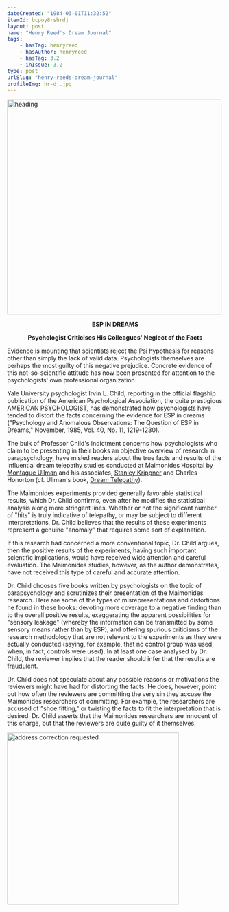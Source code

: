 ```yaml
---
dateCreated: "1984-03-01T11:32:52"
itemId: bcpoy8rshrdj
layout: post
name: "Henry Reed's Dream Journal"
tags:
    - hasTag: henryreed
    - hasAuthor: henryreed
    - hasTag: 3.2
    - inIssue: 3.2
type: post
urlSlug: "henry-reeds-dream-journal"
profileImg: hr-dj.jpg
---
```


<img src="../images/hr-dj.jpg" width="500" height="auto" alt="heading"/>

<p style="text-align: center;"><strong>ESP IN DREAMS</strong></p>
<p style="text-align: center;"><strong>Psychologist Criticises His Colleagues'
Neglect of the Facts</strong></p>

Evidence is mounting that scientists reject the Psi hypothesis for reasons other than simply the lack of valid data. Psychologists themselves are perhaps the most guilty of this negative prejudice. Concrete evidence of this not-so-scientific attitude has now been presented for attention to the psychologists' own professional organization.

Yale University psychologist Irvin L. Child, reporting in the official flagship publication of the American Psychological Association, the quite prestigious AMERICAN PSYCHOLOGIST, has demonstrated how psychologists have tended to distort the facts concerning the evidence for ESP in dreams ("Psychology and Anomalous Observations: The Question of ESP in Dreams," November, 1985, Vol. 40, No. 11, 1219-1230).

The bulk of Professor Child's indictment concerns how psychologists who claim to be presenting in their books an objective overview of research in parapsychology, have misled readers about the true facts and results of the influential dream telepathy studies conducted at Maimonides Hospital by [Montague Ullman](../@montagueullman) and his associates, [Stanley Krippner](../@stanleykrippner) and Charles Honorton (cf. Ullman's book, [Dream Telepathy](https://www.goodreads.com/book/show/486841.Dream_Telepathy)).

The Maimonides experiments provided generally favorable statistical results, which Dr. Child confirms, even after he modifies the statistical analysis along more stringent lines. Whether or not the significant number of "hits" is truly indicative of telepathy, or may be subject to different interpretations, Dr. Child believes that the results of these experiments represent a genuine "anomaly" that requires some sort of explanation.

If this research had concerned a more conventional topic, Dr. Child argues, then the positive results of the experiments, having such important scientific implications, would have received wide attention and careful evaluation. The Maimonides studies, however, as the author demonstrates, have not received this type of careful and accurate attention.

Dr. Child chooses five books written by psychologists on the topic of parapsychology and scrutinizes their presentation of the Maimonides research. Here are some of the types of misrepresentations and distortions he found in these books: devoting more coverage to a negative finding than to the overall positive results, exaggerating the apparent possibilities for "sensory leakage" (whereby the information can be transmitted by some sensory means rather than by ESP), and offering spurious criticisms of the research methodology that are not relevant to the experiments as they were actually conducted (saying, for example, that no control group was used, when, in fact, controls were used). In at least one case analysed by Dr. Child, the reviewer implies that the reader should infer that the results are fraudulent.

Dr. Child does not speculate about any possible reasons or motivations the reviewers might have had for distorting the facts. He does, however, point out how often the reviewers are committing the very sin they accuse the Maimonides researchers of committing. For example, the researchers are accused of "shoe fitting," or twisting the facts to fit the interpretation that is desired. Dr. Child asserts that the Maimonides researchers are innocent of this charge, but that the reviewers are quite guilty of it themselves.

<img src="../images/hr-dj-2.jpg" width="400" height="auto" alt="address correction requested"/>
